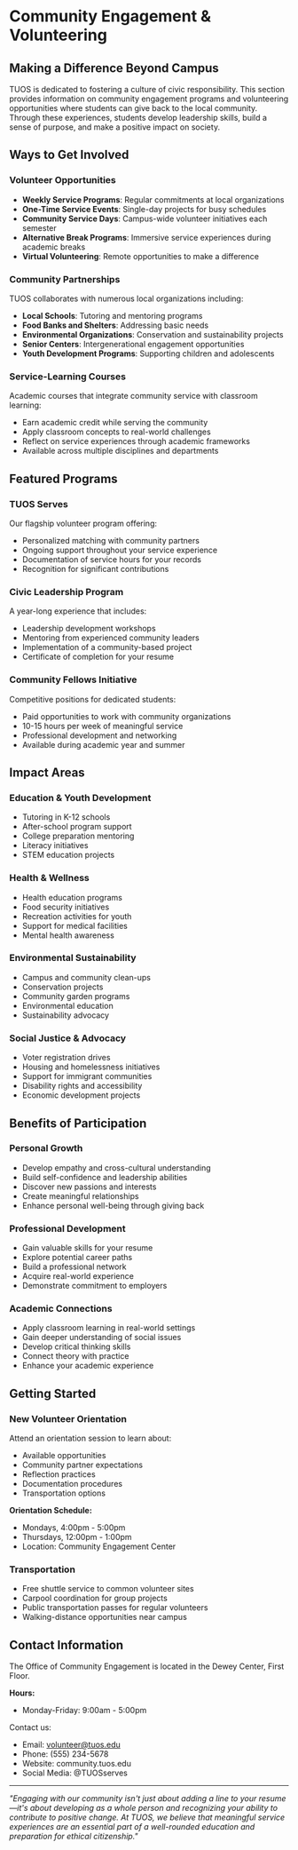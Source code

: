 # Community Engagement & Volunteering

## Making a Difference Beyond Campus

TUOS is dedicated to fostering a culture of civic responsibility. This section provides information on community engagement programs and volunteering opportunities where students can give back to the local community. Through these experiences, students develop leadership skills, build a sense of purpose, and make a positive impact on society.

## Ways to Get Involved

### Volunteer Opportunities
- **Weekly Service Programs**: Regular commitments at local organizations
- **One-Time Service Events**: Single-day projects for busy schedules
- **Community Service Days**: Campus-wide volunteer initiatives each semester
- **Alternative Break Programs**: Immersive service experiences during academic breaks
- **Virtual Volunteering**: Remote opportunities to make a difference

### Community Partnerships
TUOS collaborates with numerous local organizations including:
- **Local Schools**: Tutoring and mentoring programs
- **Food Banks and Shelters**: Addressing basic needs
- **Environmental Organizations**: Conservation and sustainability projects
- **Senior Centers**: Intergenerational engagement opportunities
- **Youth Development Programs**: Supporting children and adolescents

### Service-Learning Courses
Academic courses that integrate community service with classroom learning:
- Earn academic credit while serving the community
- Apply classroom concepts to real-world challenges
- Reflect on service experiences through academic frameworks
- Available across multiple disciplines and departments

## Featured Programs

### TUOS Serves
Our flagship volunteer program offering:
- Personalized matching with community partners
- Ongoing support throughout your service experience
- Documentation of service hours for your records
- Recognition for significant contributions

### Civic Leadership Program
A year-long experience that includes:
- Leadership development workshops
- Mentoring from experienced community leaders
- Implementation of a community-based project
- Certificate of completion for your resume

### Community Fellows Initiative
Competitive positions for dedicated students:
- Paid opportunities to work with community organizations
- 10-15 hours per week of meaningful service
- Professional development and networking
- Available during academic year and summer

## Impact Areas

### Education & Youth Development
- Tutoring in K-12 schools
- After-school program support
- College preparation mentoring
- Literacy initiatives
- STEM education projects

### Health & Wellness
- Health education programs
- Food security initiatives
- Recreation activities for youth
- Support for medical facilities
- Mental health awareness

### Environmental Sustainability
- Campus and community clean-ups
- Conservation projects
- Community garden programs
- Environmental education
- Sustainability advocacy

### Social Justice & Advocacy
- Voter registration drives
- Housing and homelessness initiatives
- Support for immigrant communities
- Disability rights and accessibility
- Economic development projects

## Benefits of Participation

### Personal Growth
- Develop empathy and cross-cultural understanding
- Build self-confidence and leadership abilities
- Discover new passions and interests
- Create meaningful relationships
- Enhance personal well-being through giving back

### Professional Development
- Gain valuable skills for your resume
- Explore potential career paths
- Build a professional network
- Acquire real-world experience
- Demonstrate commitment to employers

### Academic Connections
- Apply classroom learning in real-world settings
- Gain deeper understanding of social issues
- Develop critical thinking skills
- Connect theory with practice
- Enhance your academic experience

## Getting Started

### New Volunteer Orientation
Attend an orientation session to learn about:
- Available opportunities
- Community partner expectations
- Reflection practices
- Documentation procedures
- Transportation options

**Orientation Schedule:**
- Mondays, 4:00pm - 5:00pm
- Thursdays, 12:00pm - 1:00pm
- Location: Community Engagement Center

### Transportation
- Free shuttle service to common volunteer sites
- Carpool coordination for group projects
- Public transportation passes for regular volunteers
- Walking-distance opportunities near campus

## Contact Information

The Office of Community Engagement is located in the Dewey Center, First Floor.

**Hours:**
- Monday-Friday: 9:00am - 5:00pm

Contact us:
- Email: volunteer@tuos.edu
- Phone: (555) 234-5678
- Website: community.tuos.edu
- Social Media: @TUOSserves

---

*"Engaging with our community isn't just about adding a line to your resume—it's about developing as a whole person and recognizing your ability to contribute to positive change. At TUOS, we believe that meaningful service experiences are an essential part of a well-rounded education and preparation for ethical citizenship."*